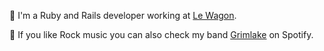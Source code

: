 👋 I'm a Ruby and Rails developer working at [Le Wagon](https://www.lewagon.com).

🎸 If you like Rock music you can also check my band [Grimlake](https://open.spotify.com/album/1PYOoHpIWGTbuR3AmfCrVO?si=S3k30gHqS124ZdoYjLnTCA) on Spotify.
